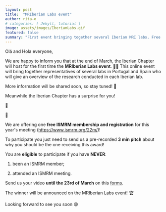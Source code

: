 ```yaml
---
layout: post
title:  "MRIberian Labs event"
author: rita-o
# categories: [ Jekyll, tutorial ]
image: assets/images/IberianLabs.gif
featured: false
summary: "First event bringing together several Iberian MRI labs. Free ISMRM membership and registration, see here how you can participate!"
---
```


Olá and Hola everyone,

We are happy to inform you that at the end of March, the Iberian Chapter will host for the first time the **MRIberian Labs event**. 🎉🎉 
This online event will bring together representatives of several labs in Portugal and Spain who will give an overview of the research conducted in each Iberian lab.

More information will be shared soon, so stay tuned! 🤗

Meanwhile the Iberian Chapter has a surprise for you!

🥁

🥁

We are offering one **free ISMRM membership and registration** for this year's meeting (https://www.ismrm.org/22m/)!

To participate you just need to send us a pre-recorded **3 min pitch** about why you should be the one receiving this award! 

You are **eligible** to participate if you have **NEVER**: 

1) been an ISMRM member;

2) attended an ISMRM meeting.

Send us your video **until the 23rd of March** on this [forms](https://forms.gle/KUT27NJ6A4GANXnG7).

The winner will be announced on the MRIberian Labs event! 🏆 


Looking forward to see you soon 😄
